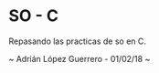  # SO - C
 
Repasando las practicas de so en C.  
 
 ~ Adrián López Guerrero - 01/02/18 ~           
